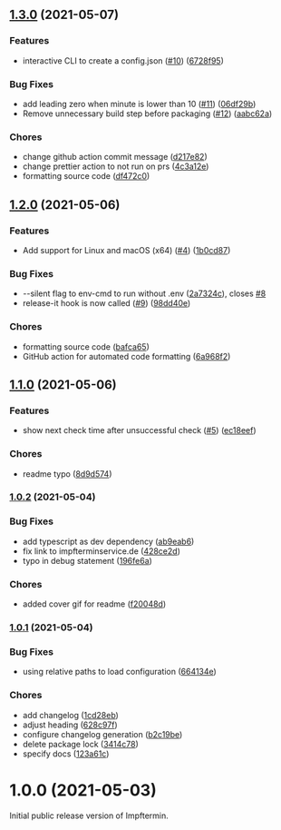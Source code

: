 ## [1.3.0](https://github.com/marcoklein/impftermin/compare/1.2.0...1.3.0) (2021-05-07)


### Features

* interactive CLI to create a config.json ([#10](https://github.com/marcoklein/impftermin/issues/10)) ([6728f95](https://github.com/marcoklein/impftermin/commit/6728f95bb289cb2d6f598696d15a1dc8f05eb5d6))


### Bug Fixes

* add leading zero when minute is lower than 10 ([#11](https://github.com/marcoklein/impftermin/issues/11)) ([06df29b](https://github.com/marcoklein/impftermin/commit/06df29b31f69c43e05ea87212761cf6742d036b1))
* Remove unnecessary build step before packaging ([#12](https://github.com/marcoklein/impftermin/issues/12)) ([aabc62a](https://github.com/marcoklein/impftermin/commit/aabc62a3084d3ba88a192e222a8a40bf9eae6c72))


### Chores

* change github action commit message ([d217e82](https://github.com/marcoklein/impftermin/commit/d217e82e1a09883aea94c1235c2bd1e2ebddae4b))
* change prettier action to not run on prs ([4c3a12e](https://github.com/marcoklein/impftermin/commit/4c3a12e48f7dd732b1e96f4565b6f196e59c07c6))
* formatting source code ([df472c0](https://github.com/marcoklein/impftermin/commit/df472c050c687a2a13e65213f64227a4aa0ee3f1))

## [1.2.0](https://github.com/marcoklein/impftermin/compare/1.1.0...1.2.0) (2021-05-06)

### Features

- Add support for Linux and macOS (x64) ([#4](https://github.com/marcoklein/impftermin/issues/4)) ([1b0cd87](https://github.com/marcoklein/impftermin/commit/1b0cd877dacccd525d25fd996e9a4dc5b5d63b80))

### Bug Fixes

- --silent flag to env-cmd to run without .env ([2a7324c](https://github.com/marcoklein/impftermin/commit/2a7324c61ab02b92150b138c6f93f7bba6b23d45)), closes [#8](https://github.com/marcoklein/impftermin/issues/8)
- release-it hook is now called ([#9](https://github.com/marcoklein/impftermin/issues/9)) ([98dd40e](https://github.com/marcoklein/impftermin/commit/98dd40e028123c3ec21b96ab3f46ae4b84fe3411))

### Chores

- formatting source code ([bafca65](https://github.com/marcoklein/impftermin/commit/bafca652f5977441785d2f82a319606c6abc5d3c))
- GitHub action for automated code formatting ([6a968f2](https://github.com/marcoklein/impftermin/commit/6a968f258e3f63996fe91cc6598dbdd548f462cf))

## [1.1.0](https://github.com/marcoklein/impftermin/compare/1.0.2...1.1.0) (2021-05-06)

### Features

- show next check time after unsuccessful check ([#5](https://github.com/marcoklein/impftermin/issues/5)) ([ec18eef](https://github.com/marcoklein/impftermin/commit/ec18eef1e08f4aa84324189b8469ceb10c9d1019))

### Chores

- readme typo ([8d9d574](https://github.com/marcoklein/impftermin/commit/8d9d57407642b32884083ab7fcbfe31bede1b371))

### [1.0.2](https://github.com/marcoklein/impftermin/compare/1.0.1...1.0.2) (2021-05-04)

### Bug Fixes

- add typescript as dev dependency ([ab9eab6](https://github.com/marcoklein/impftermin/commit/ab9eab65da5c8f2a66ff49756e221336559bdef1))
- fix link to impfterminservice.de ([428ce2d](https://github.com/marcoklein/impftermin/commit/428ce2d0f87ffc642a630c90f33a4aecfc7e7a19))
- typo in debug statement ([196fe6a](https://github.com/marcoklein/impftermin/commit/196fe6ae6b4854682141803c4b98537c9ad8d66f))

### Chores

- added cover gif for readme ([f20048d](https://github.com/marcoklein/impftermin/commit/f20048d0b3dfec3aac576612974e02ab14829d3a))

### [1.0.1](https://github.com/marcoklein/impftermin/compare/1.0.0...1.0.1) (2021-05-04)

### Bug Fixes

- using relative paths to load configuration ([664134e](https://github.com/marcoklein/impftermin/commit/664134ed43bc065928e003bedfad9f4151ec9e80))

### Chores

- add changelog ([1cd28eb](https://github.com/marcoklein/impftermin/commit/1cd28eba53412b43234b6370e177dc2b853915a9))
- adjust heading ([628c97f](https://github.com/marcoklein/impftermin/commit/628c97fec3e2d69c58899fa611b1c94fd94c8bd5))
- configure changelog generation ([b2c19be](https://github.com/marcoklein/impftermin/commit/b2c19be1280b4403209cc3940896ce5b0534b36f))
- delete package lock ([3414c78](https://github.com/marcoklein/impftermin/commit/3414c78eeee36c218f5457617bd909c567154c61))
- specify docs ([123a61c](https://github.com/marcoklein/impftermin/commit/123a61c6bd97a3aee533654752af8a073ffae99e))

# 1.0.0 (2021-05-03)

Initial public release version of Impftermin.
